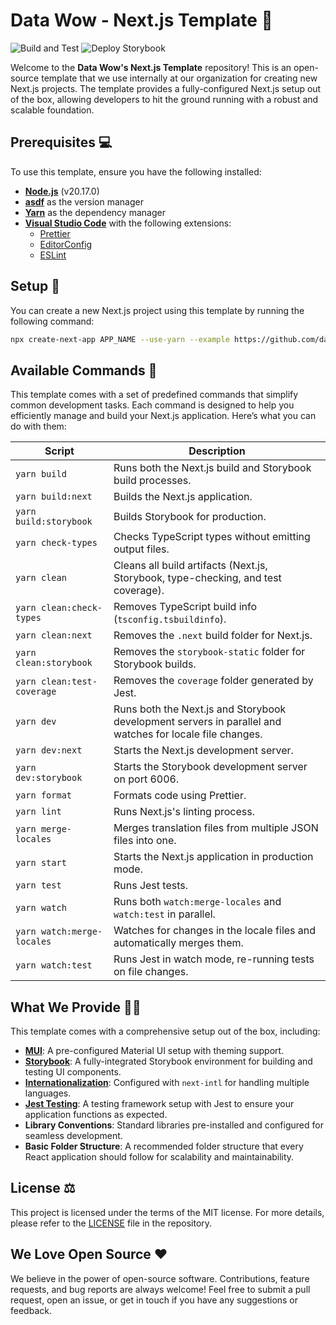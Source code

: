 # Data Wow - Next.js Template 🦄

![Build and Test](https://github.com/datawowio/nextjs-template/actions/workflows/build_and_test.yml/badge.svg)
![Deploy Storybook](https://github.com/datawowio/nextjs-template/actions/workflows/deploy_storybook.yml/badge.svg)

Welcome to the **Data Wow's Next.js Template** repository! This is an
open-source template that we use internally at our organization for creating new
Next.js projects. The template provides a fully-configured Next.js setup out of
the box, allowing developers to hit the ground running with a robust and
scalable foundation.

## Prerequisites 💻

To use this template, ensure you have the following installed:

- **[Node.js][1]** (v20.17.0)
- **[asdf][2]** as the version manager
- **[Yarn][3]** as the dependency manager
- **[Visual Studio Code][4]** with the following extensions:
  - [Prettier][5]
  - [EditorConfig][6]
  - [ESLint][7]

## Setup 🚧

You can create a new Next.js project using this template by running the
following command:

```bash
npx create-next-app APP_NAME --use-yarn --example https://github.com/datawowio/nextjs-template
```

## Available Commands 🤖

This template comes with a set of predefined commands that simplify common
development tasks. Each command is designed to help you efficiently manage and
build your Next.js application. Here’s what you can do with them:

| Script                     | Description                                                                                              |
| -------------------------- | -------------------------------------------------------------------------------------------------------- |
| `yarn build`               | Runs both the Next.js build and Storybook build processes.                                               |
| `yarn build:next`          | Builds the Next.js application.                                                                          |
| `yarn build:storybook`     | Builds Storybook for production.                                                                         |
| `yarn check-types`         | Checks TypeScript types without emitting output files.                                                   |
| `yarn clean`               | Cleans all build artifacts (Next.js, Storybook, type-checking, and test coverage).                       |
| `yarn clean:check-types`   | Removes TypeScript build info (`tsconfig.tsbuildinfo`).                                                  |
| `yarn clean:next`          | Removes the `.next` build folder for Next.js.                                                            |
| `yarn clean:storybook`     | Removes the `storybook-static` folder for Storybook builds.                                              |
| `yarn clean:test-coverage` | Removes the `coverage` folder generated by Jest.                                                         |
| `yarn dev`                 | Runs both the Next.js and Storybook development servers in parallel and watches for locale file changes. |
| `yarn dev:next`            | Starts the Next.js development server.                                                                   |
| `yarn dev:storybook`       | Starts the Storybook development server on port 6006.                                                    |
| `yarn format`              | Formats code using Prettier.                                                                             |
| `yarn lint`                | Runs Next.js's linting process.                                                                          |
| `yarn merge-locales`       | Merges translation files from multiple JSON files into one.                                              |
| `yarn start`               | Starts the Next.js application in production mode.                                                       |
| `yarn test`                | Runs Jest tests.                                                                                         |
| `yarn watch`               | Runs both `watch:merge-locales` and `watch:test` in parallel.                                            |
| `yarn watch:merge-locales` | Watches for changes in the locale files and automatically merges them.                                   |
| `yarn watch:test`          | Runs Jest in watch mode, re-running tests on file changes.                                               |

## What We Provide 👩‍💻

This template comes with a comprehensive setup out of the box, including:

- **[MUI][8]**: A pre-configured Material UI setup with theming support.
- **[Storybook][9]**: A fully-integrated Storybook environment for building and testing UI components.
- **[Internationalization][10]**: Configured with `next-intl` for handling multiple languages.
- **[Jest Testing][11]**: A testing framework setup with Jest to ensure your application functions as expected.
- **Library Conventions**: Standard libraries pre-installed and configured for seamless development.
- **Basic Folder Structure**: A recommended folder structure that every React application should follow for scalability and maintainability.

## License ⚖️

This project is licensed under the terms of the MIT license. For more details,
please refer to the [LICENSE](./LICENSE) file in the repository.

## We Love Open Source ❤️

We believe in the power of open-source software. Contributions, feature
requests, and bug reports are always welcome! Feel free to submit a pull
request, open an issue, or get in touch if you have any suggestions or feedback.

[1]: https://nodejs.org/en
[2]: https://asdf-vm.com/
[3]: https://yarnpkg.com/
[4]: https://code.visualstudio.com/
[5]: https://marketplace.visualstudio.com/items?itemName=esbenp.prettier-vscode
[6]: https://marketplace.visualstudio.com/items?itemName=EditorConfig.EditorConfig
[7]: https://marketplace.visualstudio.com/items?itemName=dbaeumer.vscode-eslint
[8]: https://v5.mui.com/
[9]: https://storybook.js.org/
[10]: https://next-intl-docs.vercel.app/
[11]: https://jestjs.io/
